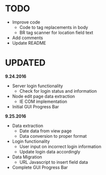 # TODO

+ Improve code
  + Code to tag replacements in body
  + BR tag scanner for location field text
+ Add comments
+ Update README

# UPDATED

**9.24.2016**
+ Server login functionality
  + Check for login status and information
+ Node edit page data extraction
  + IE COM implementation
+ Initial GUI Progress Bar

**9.25.2016**
+ Data extraction
  + Date data from view page
  + Data conversion to proper format
+ Login functionality
  + User input on incorrect login information
  + Update login data accordingly
+ Data Migration
  + URL Javascript to insert field data
+ Complete GUI Progress Bar
